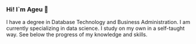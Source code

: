 ### Hi! I`m Ageu  🙋

  I have a degree in Database Technology and Business Administration. I am currently specializing in data science. I study on my own in a self-taught way. See below the progress of my knowledge and skills.
